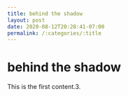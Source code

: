 ```yaml
---
title: behind the shadow
layout: post
date: 2020-08-12T20:28:41-07:00
permalink: /:categories/:title
---
```


# behind the shadow

This is the first content.3.
